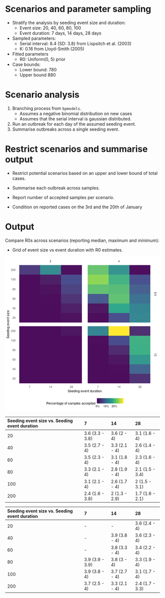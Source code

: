 Scenarios and parameter sampling
================================

-   Stratify the analysis by seeding event size and duration:
    -   Event size: 20, 40, 60, 80, 100
    -   Event duration: 7 days, 14 days, 28 days
-   Sampled parameters:
    -   Serial interval: 8.4 (SD: 3.8) from Lispsitch et al. (2003)
    -   K: 0.16 from Lloyd-Smith (2005)
-   Fitted parameters
    -   R0: Uniform(0, 5) prior
-   Case bounds:
    -   Lower bound: 780
    -   Upper bound 880

Scenario analysis
=================

1.  Branching process from `bpmodels`.
    -   Assumes a negative binomial distribution on new cases
    -   Assumes that the serial interval is gaussian distributed.
2.  Run an outbreak for each day of the assumed seeding event.
3.  Summarise outbreaks across a single seeding event.

Restrict scenarios and summarise output
=======================================

-   Restrict potential scenarios based on an upper and lower bound of
    total cases.

-   Summarise each outbreak across samples.

-   Report number of accepted samples per scenario.

-   Condition on reported cases on the 3rd and the 20th of January

Output
======

Compare R0s across scenarios (reporting median, maximum and minimum):

-   Grid of event size vs event duration with R0 estimates.

![plot of chunk plot-probs](figures/plot-probs-1.png)

<table>
<thead>
<tr class="header">
<th style="text-align: left;">Seeding event size vs. Seeding event duration</th>
<th style="text-align: left;">7</th>
<th style="text-align: left;">14</th>
<th style="text-align: left;">28</th>
</tr>
</thead>
<tbody>
<tr class="odd">
<td style="text-align: left;">20</td>
<td style="text-align: left;">3.6 (3.3 - 3.8)</td>
<td style="text-align: left;">3.6 (2 - 4)</td>
<td style="text-align: left;">3.1 (1.6 - 4)</td>
</tr>
<tr class="even">
<td style="text-align: left;">40</td>
<td style="text-align: left;">3.5 (2.7 - 4)</td>
<td style="text-align: left;">3.3 (2.1 - 4)</td>
<td style="text-align: left;">2.6 (1.4 - 4)</td>
</tr>
<tr class="odd">
<td style="text-align: left;">60</td>
<td style="text-align: left;">3.5 (2.3 - 4)</td>
<td style="text-align: left;">3.1 (1.8 - 4)</td>
<td style="text-align: left;">2.3 (1.6 - 4)</td>
</tr>
<tr class="even">
<td style="text-align: left;">80</td>
<td style="text-align: left;">3.3 (2.1 - 4)</td>
<td style="text-align: left;">2.8 (1.9 - 4)</td>
<td style="text-align: left;">2.1 (1.5 - 3.4)</td>
</tr>
<tr class="odd">
<td style="text-align: left;">100</td>
<td style="text-align: left;">3.1 (2.1 - 4)</td>
<td style="text-align: left;">2.6 (1.7 - 4)</td>
<td style="text-align: left;">2 (1.5 - 3.1)</td>
</tr>
<tr class="even">
<td style="text-align: left;">200</td>
<td style="text-align: left;">2.4 (1.6 - 3.8)</td>
<td style="text-align: left;">2 (1.3 - 2.9)</td>
<td style="text-align: left;">1.7 (1.6 - 2.1)</td>
</tr>
</tbody>
</table>

<table>
<thead>
<tr class="header">
<th style="text-align: left;">Seeding event size vs. Seeding event duration</th>
<th style="text-align: left;">7</th>
<th style="text-align: left;">14</th>
<th style="text-align: left;">28</th>
</tr>
</thead>
<tbody>
<tr class="odd">
<td style="text-align: left;">20</td>
<td style="text-align: left;">-</td>
<td style="text-align: left;">-</td>
<td style="text-align: left;">3.6 (2.4 - 4)</td>
</tr>
<tr class="even">
<td style="text-align: left;">40</td>
<td style="text-align: left;">-</td>
<td style="text-align: left;">3.9 (3.8 - 4)</td>
<td style="text-align: left;">3.6 (2.3 - 4)</td>
</tr>
<tr class="odd">
<td style="text-align: left;">60</td>
<td style="text-align: left;">-</td>
<td style="text-align: left;">3.8 (3.3 - 4)</td>
<td style="text-align: left;">3.4 (2.2 - 4)</td>
</tr>
<tr class="even">
<td style="text-align: left;">80</td>
<td style="text-align: left;">3.9 (3.9 - 3.9)</td>
<td style="text-align: left;">3.8 (3 - 4)</td>
<td style="text-align: left;">3.3 (1.9 - 4)</td>
</tr>
<tr class="odd">
<td style="text-align: left;">100</td>
<td style="text-align: left;">3.9 (3.8 - 4)</td>
<td style="text-align: left;">3.7 (2.7 - 4)</td>
<td style="text-align: left;">3.1 (1.7 - 4)</td>
</tr>
<tr class="even">
<td style="text-align: left;">200</td>
<td style="text-align: left;">3.7 (2.5 - 4)</td>
<td style="text-align: left;">3.3 (2.1 - 4)</td>
<td style="text-align: left;">2.4 (1.7 - 3.3)</td>
</tr>
</tbody>
</table>
